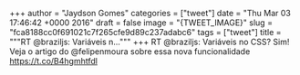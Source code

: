 
+++
author = "Jaydson Gomes"
categories = ["tweet"]
date = "Thu Mar 03 17:46:42 +0000 2016"
draft = false
image = "{TWEET_IMAGE}"
slug = "fca8188cc0f691021c7f265cfe9d89c237adabc6"
tags = ["tweet"]
title = """RT @braziljs: Variáveis n..."""
+++
RT @braziljs: Variáveis no CSS? Sim! Veja o artigo do @felipenmoura sobre essa nova funcionalidade https://t.co/B4hgmhtfdl

